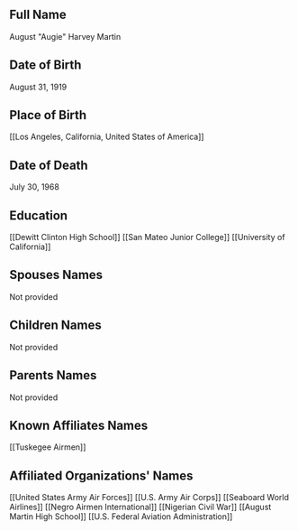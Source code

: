 ## Full Name
August "Augie" Harvey Martin

## Date of Birth
August 31, 1919

## Place of Birth
[[Los Angeles, California, United States of America]]

## Date of Death
July 30, 1968

## Education
[[Dewitt Clinton High School]]
[[San Mateo Junior College]]
[[University of California]]

## Spouses Names
Not provided

## Children Names
Not provided

## Parents Names
Not provided

## Known Affiliates Names
[[Tuskegee Airmen]]

## Affiliated Organizations' Names
[[United States Army Air Forces]]
[[U.S. Army Air Corps]]
[[Seaboard World Airlines]]
[[Negro Airmen International]]
[[Nigerian Civil War]]
[[August Martin High School]]
[[U.S. Federal Aviation Administration]]

